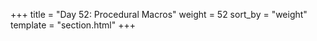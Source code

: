 +++
title = "Day 52: Procedural Macros"
weight = 52
sort_by = "weight"
template = "section.html"
+++
